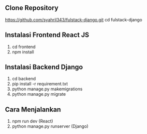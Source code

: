 ## Clone Repository
https://github.com/syahril343/fulstack-django.git
cd fulstack-django

## Instalasi Frontend React JS
1. cd frontend
2. npm install

## Instalasi Backend Django
1. cd backend
2. pip install -r requirement.txt
3. python manage.py makemigrations
4. python manage.py migrate

## Cara Menjalankan
1. npm run dev (React)
2. python manage.py runserver (Django)

